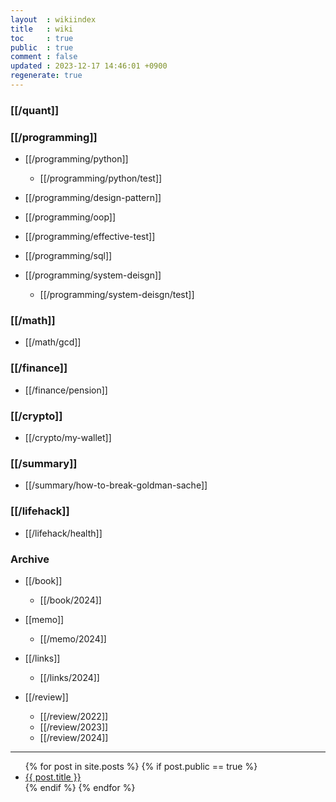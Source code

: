 ```yaml
---
layout  : wikiindex
title   : wiki
toc     : true
public  : true
comment : false
updated : 2023-12-17 14:46:01 +0900
regenerate: true
---
```


### [[/quant]] 


### [[/programming]]
* [[/programming/python]]
    * [[/programming/python/test]]

* [[/programming/design-pattern]]

* [[/programming/oop]]

* [[/programming/effective-test]]

* [[/programming/sql]]

* [[/programming/system-deisgn]]
    * [[/programming/system-deisgn/test]]  

### [[/math]]
* [[/math/gcd]]

### [[/finance]]
* [[/finance/pension]]

### [[/crypto]]
* [[/crypto/my-wallet]]

### [[/summary]]
* [[/summary/how-to-break-goldman-sache]]

### [[/lifehack]]
* [[/lifehack/health]]

### Archive
* [[/book]]
    * [[/book/2024]]

* [[memo]]
    * [[/memo/2024]]

* [[/links]]
    * [[/links/2024]]

* [[/review]]
    * [[/review/2022]]
    * [[/review/2023]]
    * [[/review/2024]]

---
<div>
    <ul>
{% for post in site.posts %}
    {% if post.public == true %}
        <li>
            <a class="post-link" href="{{ post.url | prepend: site.baseurl }}">
                {{ post.title }}
            </a>
        </li>
    {% endif %}
{% endfor %}
    </ul>
</div>

